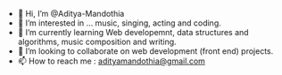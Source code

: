 - 👋 Hi, I’m @Aditya-Mandothia
- 👀 I’m interested in ... music, singing, acting and coding.
- 🌱 I’m currently learning Web developemnt, data structures and algorithms, music composition and writing.
- 💞️ I’m looking to collaborate on web development (front end) projects.
- 📫 How to reach me : adityamandothia@gmail.com

<!---
Aditya-Mandothia/Aditya-Mandothia is a ✨ special ✨ repository because its `README.md` (this file) appears on your GitHub profile.
You can click the Preview link to take a look at your changes.
--->
